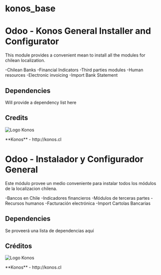 
# konos_base

Odoo - Konos General Installer and Configurator
==============================================================

This module provides a convenient mean to install all the modules for chilean localization.

-Chilean Banks
-Financial Indicators
-Third parties modules
-Human resources
-Electronic invoicing 
-Import Bank Statement 

## Dependencies
Will provide a dependency list here


## Credits
<p>
<img alt="Logo Konos" src="http://www.konos.cl/web/image/666"" />
</p>
**Konos** - http://konos.cl

 
Odoo - Instalador y Configurador General
==================================================================

Este módulo provee un medio conveniente para instalar todos los módulos de la localizacion chilena.

-Bancos en Chile
-Indicadores financieros
-Módulos de terceras partes
-Recursos humanos 
-Facturación electrónica
-Import Cartolas Bancarias

## Dependencies
Se proveerá una lista de dependencias aquí

## Créditos
<p>
<img alt="Logo Konos" src="http://www.konos.cl/web/image/666"" />
</p>
**Konos** - http://konos.cl
